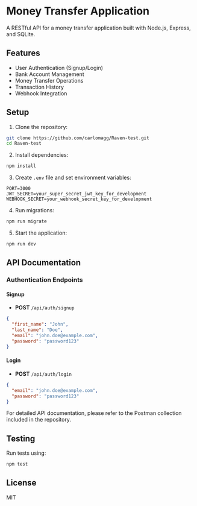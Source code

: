 # Money Transfer Application

A RESTful API for a money transfer application built with Node.js, Express, and SQLite.

## Features

- User Authentication (Signup/Login)
- Bank Account Management
- Money Transfer Operations
- Transaction History
- Webhook Integration

## Setup

1. Clone the repository:
```bash
git clone https://github.com/carlomagg/Raven-test.git
cd Raven-test
```

2. Install dependencies:
```bash
npm install
```

3. Create `.env` file and set environment variables:
```
PORT=3000
JWT_SECRET=your_super_secret_jwt_key_for_development
WEBHOOK_SECRET=your_webhook_secret_key_for_development
```

4. Run migrations:
```bash
npm run migrate
```

5. Start the application:
```bash
npm run dev
```

## API Documentation

### Authentication Endpoints

#### Signup
- **POST** `/api/auth/signup`
```json
{
  "first_name": "John",
  "last_name": "Doe",
  "email": "john.doe@example.com",
  "password": "password123"
}
```

#### Login
- **POST** `/api/auth/login`
```json
{
  "email": "john.doe@example.com",
  "password": "password123"
}
```

For detailed API documentation, please refer to the Postman collection included in the repository.

## Testing

Run tests using:
```bash
npm test
```

## License

MIT
